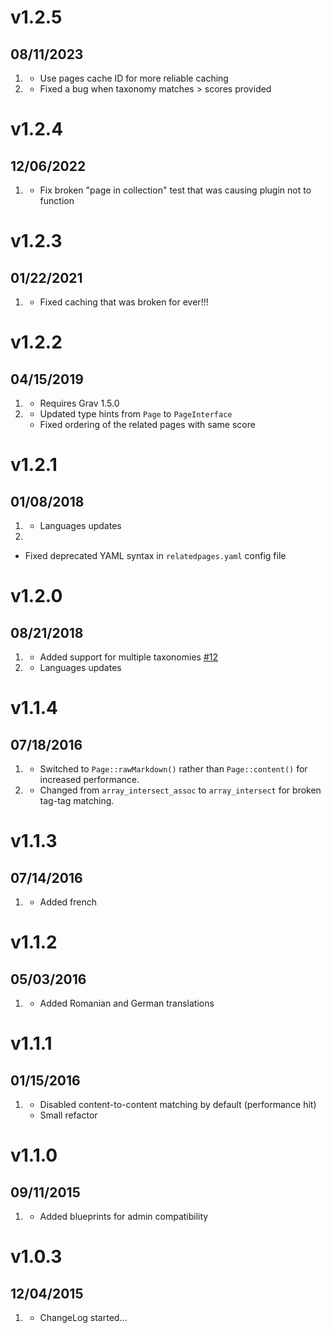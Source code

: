 # v1.2.5
## 08/11/2023

1. [](#improved)
   * Use pages cache ID for more reliable caching
1. [](#bugfix)
   * Fixed a bug when taxonomy matches > scores provided

# v1.2.4
## 12/06/2022

1. [](#bugfix)
    * Fix broken "page in collection" test that was causing plugin not to function 

# v1.2.3
## 01/22/2021

1. [](#improved)
    * Fixed caching that was broken for ever!!!

# v1.2.2
## 04/15/2019

1. [](#new)
    * Requires Grav 1.5.0
1. [](#improved)
    * Updated type hints from `Page` to `PageInterface`
    * Fixed ordering of the related pages with same score

# v1.2.1
## 01/08/2018

1. [](#improved)
    * Languages updates
1. [](#bugfix)
  * Fixed deprecated YAML syntax in `relatedpages.yaml` config file

# v1.2.0
## 08/21/2018

1. [](#new)
    * Added support for multiple taxonomies [#12](https://github.com/getgrav/grav-plugin-relatedpages/pull/12)
1. [](#improved)
    * Languages updates
    
# v1.1.4
## 07/18/2016

1. [](#improved)
    * Switched to `Page::rawMarkdown()` rather than `Page::content()` for increased performance.
1. [](#bugfix)    
    * Changed from `array_intersect_assoc` to `array_intersect` for broken tag-tag matching.

# v1.1.3
## 07/14/2016

1. [](#improved)
    * Added french

# v1.1.2
## 05/03/2016

1. [](#new)
    * Added Romanian and German translations

# v1.1.1
## 01/15/2016

1. [](#improved)
    * Disabled content-to-content matching by default (performance hit)
    * Small refactor

# v1.1.0
## 09/11/2015

1. [](#improved)
    * Added blueprints for admin compatibility
   
# v1.0.3
## 12/04/2015

1. [](#new)
    * ChangeLog started...
